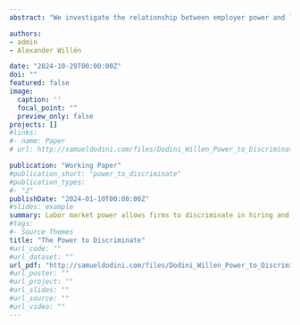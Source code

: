 ```yaml
---
abstract: "We investigate the relationship between employer power and labor market discrimination. Using mass layoffs to induce job search, we compare real job seekers of equal quality with matching labor market signals but different migration backgrounds. Our findings reveal widespread wage and employment discrimination. We show that this discrimination stems from employers' control over labor markets, and that product market power has no effect on the discrimination practices of employers. We then reveal that discrimination arises from incorrect beliefs about immigrants' productivity. Finally, we show that continuous employer interactions with immigrants help correct these misconceptions, ultimately closing the wage and employment gaps."

authors:
- admin
- Alexander Willén

date: "2024-10-29T00:00:00Z"
doi: ""
featured: false
image:
  caption: ''
  focal_point: ""
  preview_only: false
projects: []
#links:
#- name: Paper
# url: http://samueldodini.com/files/Dodini_Willen_Power_to_Discriminate_10_2024.pdf

publication: "Working Paper"
#publication_short: "power_to_discriminate"
#publication_types:
#- "2"
publishDate: "2024-01-10T00:00:00Z"
#slides: example
summary: Labor market power allows firms to discriminate in hiring and wages. Discrimination is likely based on erroneous beliefs rather than preferences.
#tags:
#- Source Themes
title: "The Power to Discriminate"
#url_code: ""
#url_dataset: ""
url_pdf: "http://samueldodini.com/files/Dodini_Willen_Power_to_Discriminate_10_2024.pdf"
#url_poster: ""
#url_project: ""
#url_slides: ""
#url_source: ""
#url_video: ""
---
```

